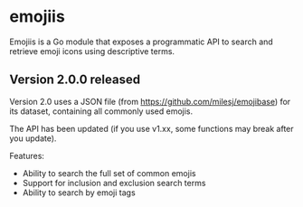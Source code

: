 # emojiis

Emojiis is a Go module that exposes a programmatic API to search and retrieve emoji icons using descriptive terms.

## Version 2.0.0 released

Version 2.0 uses a JSON file (from https://github.com/milesj/emojibase) 
for its dataset, containing all commonly used emojis.

The API has been updated (if you use v1.xx, some functions may break after you update).

Features:
* Ability to search the full set of common emojis
* Support for inclusion and exclusion search terms
* Ability to search by emoji tags

